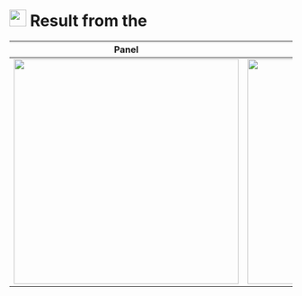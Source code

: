 # <img src="https://i.ibb.co/bQyL8SZ/imagen-removebg-preview.png" height="30"> Result from the 
| Panel | Celsius | Fahrenheit |
|-|-|-|
| <img src="https://i.ibb.co/yyj9GVf/Guia3-U3-Menu.png" height="400"> | <img src="https://i.ibb.co/2tLgTt9/Guia3-U3-Celsius.png" height="400"> | <img src="https://i.ibb.co/jwsqSgc/Guia3-U3-Fahrenheit.png" height="400"> |
